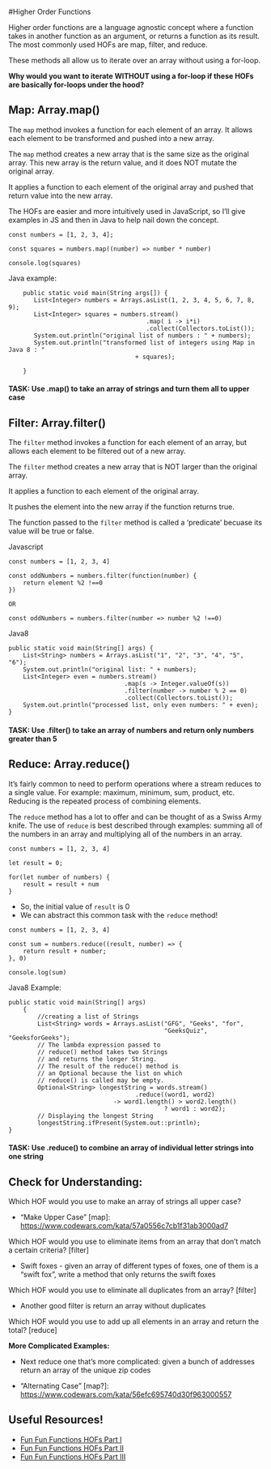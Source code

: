 #Higher Order Functions 

Higher order functions are a language agnostic concept where a function takes in another function as an argument, or returns a function as its result. The most commonly used HOFs are map, filter, and reduce.

These methods all allow us to iterate over an array without using a for-loop. 

**Why would you want to iterate WITHOUT using a for-loop if these HOFs are basically for-loops under the hood?**


## Map: Array.map()

The `map` method invokes a function for each element of an array. It allows each element to be transformed and pushed into a new array. 

The `map` method creates a new array that is the same size as the original array. This new array is the return value, and it does NOT mutate the original array. 

It applies a function to each element of the original array and pushed that return value into the new array.

The HOFs are easier and more intuitively used in JavaScript, so I’ll give examples in JS and then in Java to help nail down the concept. 

```
const numbers = [1, 2, 3, 4]; 

const squares = numbers.map((number) => number * number)

console.log(squares)
```

Java example: 

```
    public static void main(String args[]) {
       List<Integer> numbers = Arrays.asList(1, 2, 3, 4, 5, 6, 7, 8, 9);
       List<Integer> squares = numbers.stream()
                                      .map( i -> i*i)
                                      .collect(Collectors.toList());
       System.out.println("original list of numbers : " + numbers);
       System.out.println("transformed list of integers using Map in Java 8 : "
                                   + squares);

    }
```

#### TASK: Use .map() to take an array of strings and turn them all to upper case

## Filter: Array.filter()
The `filter` method invokes a function for each element of an array, but allows each element to be filtered out of a new array. 

The `filter` method creates a new array that is NOT larger than the original array. 

It applies a function to each element of the original array. 

It pushes the element into the new array if the function returns true. 

The function passed to the `filter` method is called a ‘predicate’ becuase its value will be true or false. 


Javascript 

```
const numbers = [1, 2, 3, 4]

const oddNumbers = numbers.filter(function(number) {
	return element %2 !==0
})

OR 

const oddNumbers = numbers.filter(number => number %2 !==0)
```

Java8
```
public static void main(String[] args) {
    List<String> numbers = Arrays.asList("1", "2", "3", "4", "5", "6");
    System.out.println("original list: " + numbers);
    List<Integer> even = numbers.stream()
                                .map(s -> Integer.valueOf(s))
                                .filter(number -> number % 2 == 0)
                                .collect(Collectors.toList());
    System.out.println("processed list, only even numbers: " + even);
}
```

#### TASK: Use .filter() to take an array of numbers and return only numbers greater than 5

## Reduce: Array.reduce()
It’s fairly common to need to perform operations where a stream reduces to a single value. For example: maximum, minimum, sum, product, etc. Reducing is the repeated process of combining elements. 

The `reduce` method has a lot to offer and can be thought of as a Swiss Army knife. The use of `reduce` is best described through examples: summing all of the numbers in an array and multiplying all of the numbers in an array. 

```
const numbers = [1, 2, 3, 4]

let result = 0;

for(let number of numbers) {
	result = result + num
}
```

- So, the initial value of `result` is 0 
- We can abstract this common task with the `reduce` method!

```
const numbers = [1, 2, 3, 4]

const sum = numbers.reduce((result, number) => {
	return result + number; 
}, 0)

console.log(sum)
```

Java8 Example: 

```
public static void main(String[] args) 
    { 
        //creating a list of Strings 
        List<String> words = Arrays.asList("GFG", "Geeks", "for", 
                                           "GeeksQuiz", "GeeksforGeeks"); 
        // The lambda expression passed to 
        // reduce() method takes two Strings 
        // and returns the longer String. 
        // The result of the reduce() method is 
        // an Optional because the list on which 
        // reduce() is called may be empty. 
        Optional<String> longestString = words.stream() 
                                   .reduce((word1, word2) 
                             -> word1.length() > word2.length() 
                                           ? word1 : word2); 
        // Displaying the longest String 
        longestString.ifPresent(System.out::println); 
} 
```

#### TASK: Use .reduce() to combine an array of individual letter strings into one string

## Check for Understanding:

Which HOF would you use to make an array of strings all upper case?

- “Make Upper Case” [map]: https://www.codewars.com/kata/57a0556c7cb1f31ab3000ad7

Which HOF would you use to eliminate items from an array that don’t match a certain criteria? [filter]

- Swift foxes - given an array of different types of foxes, one of them is a “swift fox”, write a method that only returns the swift foxes


Which HOF would you use to eliminate all duplicates from an array? [filter]

- Another good filter is return an array without duplicates 


Which HOF would you use to add up all elements in an array and return the total? [reduce]


**More Complicated Examples:**

- Next reduce one that’s more complicated: given a bunch of addresses return an array of the unique zip codes 

- “Alternating Case” [map?]: https://www.codewars.com/kata/56efc695740d30f963000557


## Useful Resources! 
- [Fun Fun Functions HOFs Part I](https://www.youtube.com/watch?v=BMUiFMZr7vk&feature=youtu.be)
- [Fun Fun Functions HOFs Part II](https://www.youtube.com/watch?v=bCqtb-Z5YGQ&feature=youtu.be)
- [Fun Fun Functions HOFs Part III](https://www.youtube.com/watch?v=Wl98eZpkp-c&feature=youtu.be)



